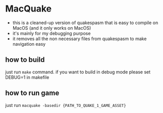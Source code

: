 # MacQuake

- this is a cleaned-up version of quakespasm that is easy to compile on MacOS (and it only works on MacOS)
- it's mainly for my debugging purpose
- it removes all the non necessary files from quakespasm to make navigation easy

## how to build
just run `make` command. if you want to build in debug mode please set DEBUG=1 in makefile

## how to run game
just run `macquake -basedir {PATH_TO_QUAKE_1_GAME_ASSET}`